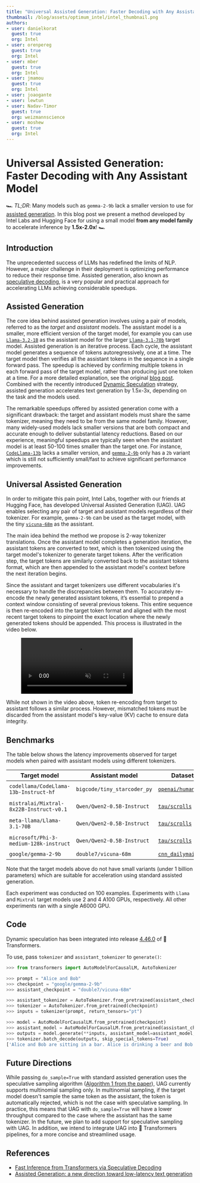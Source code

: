 ```yaml
---
title: "Universal Assisted Generation: Faster Decoding with Any Assistant Model"
thumbnail: /blog/assets/optimum_intel/intel_thumbnail.png
authors:
- user: danielkorat
  guest: true
  org: Intel
- user: orenpereg
  guest: true
  org: Intel
- user: mber
  guest: true
  org: Intel
- user: jmamou
  guest: true
  org: Intel
- user: joaogante
- user: lewtun
- user: Nadav-Timor
  guest: true
  org: weizmannscience
- user: moshew
  guest: true
  org: Intel
---
```


# Universal Assisted Generation: Faster Decoding with Any Assistant Model

🏎️ <em>TL;DR</em>: Many models such as `gemma-2-9b` lack a smaller version to use for [assisted generation](https://huggingface.co/blog/assisted-generation). In this blog post we present a method developed by Intel Labs and Hugging Face for using a small model **from any model family** to accelerate inference by **1.5x-2.0x**! 🏎️

## Introduction

The unprecedented success of LLMs has redefined the limits of NLP. However, a major challenge in their deployment is optimizing performance to reduce their response time. Assisted generation, also known as [speculative decoding](https://arxiv.org/abs/2211.17192), is a very popular and practical approach for accelerating LLMs achieving considerable speedups.

## Assisted Generation
 
The core idea behind assisted generation involves using a pair of models, referred to as the _target_ and _assistant_ models. The assistant model is a smaller, more efficient version of the target model, for example you can use [`Llama-3.2-1B`](https://huggingface.co/meta-llama/Llama-3.2-1B) as the assistant model for the larger [`Llama-3.1-70b`](https://huggingface.co/meta-llama/Llama-3.1-70b) target model.
Assisted generation is an iterative process. Each cycle, the assistant model generates a sequence of tokens autoregressively, one at a time. The target model then verifies all the assistant tokens in the sequence in a single forward pass. The speedup is achieved by confirming multiple tokens in each forward pass of the target model, rather than producing just one token at a time. For a more detailed explanation, see the original [blog post](https://huggingface.co/blog/assisted-generation). Combined with the recently introduced [Dynamic Speculation](https://huggingface.co/blog/dynamic_speculation_lookahead) strategy, assisted generation accelerates text generation by 1.5x-3x, depending on the task and the models used.

The remarkable speedups offered by assisted generation come with a significant drawback: the target and assistant models must share the same tokenizer, meaning they need to be from the same model family. However, many widely-used models lack smaller versions that are both compact and accurate enough to deliver substantial latency reductions. Based on our experience, meaningful speedups are typically seen when the assistant model is at least 50-100 times smaller than the target one. For instance, [`CodeLlama-13b`](https://huggingface.co/meta-llama/CodeLlama-13b-Instruct-hf) lacks a smaller version, and [`gemma-2-9b`](https://huggingface.co/google/gemma-2-9b) only has a `2b` variant which is still not sufficiently small/fast to achieve significant performance improvements.

## Universal Assisted Generation
 
In order to mitigate this pain point, Intel Labs, together with our friends at Hugging Face, has developed Universal Assisted Generation (UAG). UAG enables selecting any pair of target and assistant models regardless of their tokenizer. For example, `gemma-2-9b` can be used as the target model, with the tiny [`vicuna-68m`](https://huggingface.co/double7/vicuna-68m) as the assistant.

The main idea behind the method we propose is 2-way tokenizer translations. Once the assistant model completes a generation iteration, the assistant tokens are converted to text, which is then tokenized using the target model's tokenizer to generate target tokens. After the verification step, the target tokens are similarly converted back to the assistant tokens format, which are then appended to the assistant model's context before the next iteration begins.

Since the assistant and target tokenizers use different vocabularies it's necessary to handle the discrepancies between them. To accurately re-encode the newly generated assistant tokens, it’s essential to prepend a context window consisting of several previous tokens. This entire sequence is then re-encoded into the target token format and aligned with the most recent target tokens to pinpoint the exact location where the newly generated tokens should be appended. This process is illustrated in the video below.


<!-- [GIF 1 -- FWD PASS] -->
<figure class="image table text-center m-0 w-full">
    <video
        style="max-width: 80%; margin: auto;"
        autoplay loop muted playsinline
        src="https://huggingface.co/datasets/huggingface/documentation-images/resolve/main/blog/universal-assisted-generation/method-animation.mov"
    ></video>
</figure>

While not shown in the video above, token re-encoding from target to assistant follows a similar process. However, mismatched tokens must be discarded from the assistant model's key-value (KV) cache to ensure data integrity.

## Benchmarks

The table below shows the latency improvements observed for target models when paired with assistant models using different tokenizers.

| Target model | Assistant model | Dataset | Task | Speedup |
|----------------------|---------------------|---------------------------|---------------------------|---------------------------|
| `codellama/CodeLlama-13b-Instruct-hf` | `bigcode/tiny_starcoder_py` | [`openai/humaneval`](https://huggingface.co/openai/humaneval) | code generation | **1.90x** |
| `mistralai/Mixtral-8x22B-Instruct-v0.1` | `Qwen/Qwen2-0.5B-Instruct`  | [`tau/scrolls`](https://huggingface.co/tau/scrolls)   | long-context summarization | **1.89x** |
| `meta-llama/Llama-3.1-70B` | `Qwen/Qwen2-0.5B-Instruct`  | [`tau/scrolls`](https://huggingface.co/tau/scrolls)   | long-context summarization | **1.78x** |
| `microsoft/Phi-3-medium-128k-instruct` | `Qwen/Qwen2-0.5B-Instruct`  | [`tau/scrolls`](https://huggingface.co/tau/scrolls)   | long-context summarization | **1.91x** |
| `google/gemma-2-9b` | `double7/vicuna-68m`  | [`cnn_dailymail`](https://huggingface.co/cnn_dailymail)   | summarization | **1.76x** |

Note that the target models above do not have small variants (under 1 billion parameters) which are suitable for acceleration using standard assisted generation.

Each experiment was conducted on 100 examples.
Experiments with `Llama` and `Mixtral` target models use 2 and 4 A100 GPUs, respectively. All other experiments ran with a single A6000 GPU.

## Code

Dynamic speculation has been integrated into release [4.46.0](https://github.com/huggingface/transformers/releases/tag/v4.46.0) of 🤗 Transformers.

To use, pass `tokenizer` and `assistant_tokenizer` to `generate()`:

```python
>>> from transformers import AutoModelForCausalLM, AutoTokenizer

>>> prompt = "Alice and Bob"
>>> checkpoint = "google/gemma-2-9b"
>>> assistant_checkpoint = "double7/vicuna-68m"

>>> assistant_tokenizer = AutoTokenizer.from_pretrained(assistant_checkpoint)
>>> tokenizer = AutoTokenizer.from_pretrained(checkpoint)
>>> inputs = tokenizer(prompt, return_tensors="pt")

>>> model = AutoModelForCausalLM.from_pretrained(checkpoint)
>>> assistant_model = AutoModelForCausalLM.from_pretrained(assistant_checkpoint)
>>> outputs = model.generate(**inputs, assistant_model=assistant_model, tokenizer=tokenizer, assistant_tokenizer=assistant_tokenizer)
>>> tokenizer.batch_decode(outputs, skip_special_tokens=True)
['Alice and Bob are sitting in a bar. Alice is drinking a beer and Bob is drinking a']
```


## Future Directions

While passing `do_sample=True` with standard assisted generation uses the speculative sampling algorithm ([Algorithm 1 from the paper](https://arxiv.org/pdf/2211.17192.pdf)), UAG 
currently supports multinomial sampling only. In multinomial sampling, if the target model doesn't sample the same token as the assistant, the token is automatically rejected, which is not the case with speculative sampling. In practice, this means that UAG with `do_sample=True` will have a lower throughput compared to the case where the assistant has the same tokenizer. In the future, we plan to add support for speculative sampling with UAG.
In addition, we intend to integrate UAG into 🤗 Transformers pipelines, for a more concise and streamlined usage.


## References
- [Fast Inference from Transformers via Speculative Decoding](https://arxiv.org/pdf/2211.17192)
- [Assisted Generation: a new direction toward low-latency text generation](https://huggingface.co/blog/assisted-generation)
